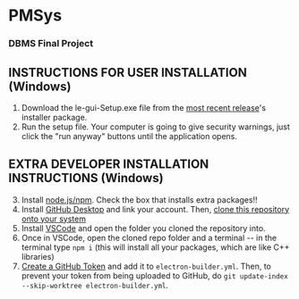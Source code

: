 # PMSys
### DBMS Final Project

## INSTRUCTIONS FOR USER INSTALLATION (Windows)
1. Download the le-gui-Setup.exe file from the [most recent release](https://github.com/Uakronauts/PMSys/releases)'s installer package.
2. Run the setup file. Your computer is going to give security warnings, just click the "run anyway" buttons until the application opens.

## EXTRA DEVELOPER INSTALLATION INSTRUCTIONS (Windows)
3. Install [node.js/npm](https://nodejs.org/en/download/). Check the box that installs extra packages!!
4. Install [GitHub Desktop](https://desktop.github.com/) and link your account. Then, [clone this repository onto your system](https://docs.github.com/en/desktop/contributing-and-collaborating-using-github-desktop/adding-and-cloning-repositories/cloning-and-forking-repositories-from-github-desktop)
5. Install [VSCode](https://code.visualstudio.com/) and open the folder you cloned the repository into.
6. Once in VSCode, open the cloned repo folder and a terminal -- in the terminal type `npm i` (this will install all your packages, which are like C++ libraries)
7. [Create a GitHub Token](https://docs.github.com/en/enterprise-server@3.4/authentication/keeping-your-account-and-data-secure/creating-a-personal-access-token) and add it to `electron-builder.yml`. Then, to prevent your token from being uploaded to GitHub, do `git update-index --skip-worktree electron-builder.yml`.
